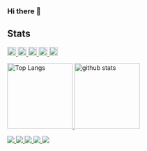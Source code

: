 ### Hi there 👋

<!--
**fuku-uma/fuku-uma** is a ✨ _special_ ✨ repository because its `README.md` (this file) appears on your GitHub profile.

Here are some ideas to get you started:

- 🔭 I’m currently working on ...
- 🌱 I’m currently learning ...
- 👯 I’m looking to collaborate on ...
- 🤔 I’m looking for help with ...
- 💬 Ask me about ...
- 📫 How to reach me: ...
- 😄 Pronouns: ...
- ⚡ Fun fact: ...
-->

## Stats
<p align="left">
  <a href="https://github.com/fuku-uma">
    <img height="20" src="https://komarev.com/ghpvc/?username=fuku-uma" />
  </a>
  <a href="https://github.com/fuku-uma">
    <img height="20" src="https://img.shields.io/github/followers/fuku-uma?label=follow&logo=github&style=flat" />
  </a>
  <a href="http://twitter.com/fuku_umaiux">
    <img height="20" src="https://img.shields.io/twitter/follow/yutkat?label=Twitter&logo=twitter&style=flat" />
  </a>
  <a href="http://qiita.com/fuku_uma">
    <img height="20" src="https://qiita-badge.apiapi.app/s/fuku_uma/posts.svg" />
  </a>
  <a href="http://qiita.com/fuku_uma">
    <img height="20" src="https://qiita-badge.apiapi.app/s/fuku_uma/contributions.svg" />
</p>


<p align="left"> 
  <img alt="Top Langs" height="150px" src="https://github-readme-stats.vercel.app/api/top-langs/?username=fuku-uma&layout=compact&show_icons=true&theme=onedark" />
  <img alt="github stats" height="150px" src="https://github-readme-stats.vercel.app/api?username=fuku-uma&theme=onedark&show_icons=ture" />
</p>

![](http://github-profile-summary-cards.vercel.app/api/cards/profile-details?username=fuku-uma&theme=radical)
![](http://github-profile-summary-cards.vercel.app/api/cards/repos-per-language?username=fuku-uma&theme=radical)
![](http://github-profile-summary-cards.vercel.app/api/cards/most-commit-language?username=fuku-uma&theme=radical)
![](http://github-profile-summary-cards.vercel.app/api/cards/stats?username=fuku-uma&theme=radical)
![](http://github-profile-summary-cards.vercel.app/api/cards/productive-time?username=fuku-uma&theme=radical&utcOffset=9)



<!--## Trophy->
<!-- ![trophy](https://github-profile-trophy.vercel.app/?username=fuku-uma&theme=gruvbox) -->
